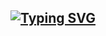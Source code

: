 <h2 align="center">
  <a href="https://git.io/typing-svg"><img src="https://readme-typing-svg.demolab.com?font=Pixelify+Sans&size=40&pause=1000&color=539A28&center=true&vCenter=true&random=false&width=435&lines=KANBAN" alt="Typing SVG" /></a>
</h2>

